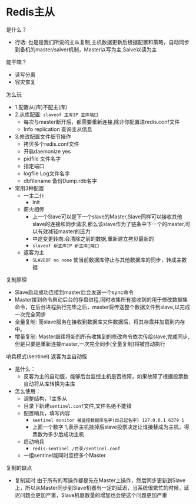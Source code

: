 Redis主从
=========

是什么？
* 行话: 也是是我们所说的主从复制,主机数据更新后根据配置和策略，自动同步到备机的master/salver机制，Master以写为主,Salve以读为主

能干嘛？
* 读写分离
* 容灾恢复

怎么玩
* 1.配置从(库)不配主(库)
* 2.从库配置: `slaveof 主库IP 主库端口`
  - 每次与master断开后，都需要重新连接,除非你配置进redis.conf文件
  - Info replication 查询主从信息
* 3.修改配置文件细节操作
  + 拷贝多个redis.conf文件
  + 开启daemonize yes 
  + pidfile 文件名字
  + 指定端口
  + logfile Log文件名字
  + dbfilename 备份Dump.rdb名字
* 常用3种配置
  + 一主二仆
    - Init
  + 薪火相传
    - 上一个Slave可以是下一个slave的Master,Slave同样可以接收其他slave的连接和同步请求,那么该slave作为了链条中下一个的master,可以有效减轻master的压力
    - 中途变更转向:会清除之前的数据,重新建立拷贝最新的
    - `slaveof 新主库IP 新主库端口`
  + 返客为主
    - `SLAVEOF no none` 使当前数据库停止与其他数据库的同步，转成主数据

复制原理
* Slave启动成功连接到master后会发送一个sync命令
* Master接到命令启动后台的存盘进程,同时收集所有接收到的用于修改数据集命令，在后台进程执行完毕之后，master将传送整个数据文件到slave,以完成一次完全同步
* 全量复制: 而slave服务在接收到数据库文件数据后，将其存盘并加载到内存中。
* 增量复制: Master继续将新的所有收集到的修改命令依次传给slave,完成同步,但是只要是重新连接master,一次完全同步(全量复制)将被自动执行

哨兵模式(sentinel) 返客为主自动版
* 是什么：
  + 反客为主的自动版，能够后台监控主机是否故障，如果故障了根据投票数自动将从库转换为主库
* 怎么使用：
  + 调整结构，1主多从
  + 目录下新建`sentinel.conf`文件,文件名绝不能错
  + 配置哨兵，填写内容
    - `sentinel monitor 被监控数据库名字(自己起名字) 127.0.0.1 6379 1`
    - 上面一个数字 1,表示主机挂掉后slave投票决定让谁接替成为主机，得票数为多少后成功主机
  + 启动哨兵
    - `redis-sentinel /目录/sentinel.conf`
  + 一组sentinel能同时监控多个Master

复制的缺点
* 复制延时
由于所有的写操作都是先在Master上操作，然后同步更新到Slave上，所以从Master同步到Slave机器有一定的延迟，当系统很繁忙的时候，延迟问题会更加严重，Slave机器数量的增加也会使这个问题更加严重
